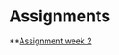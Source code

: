# Assignments

**[Assignment week 2](https://github.com/MartijnKeizer/Assignments/blob/master/Assignment_week_2.ipynb)
